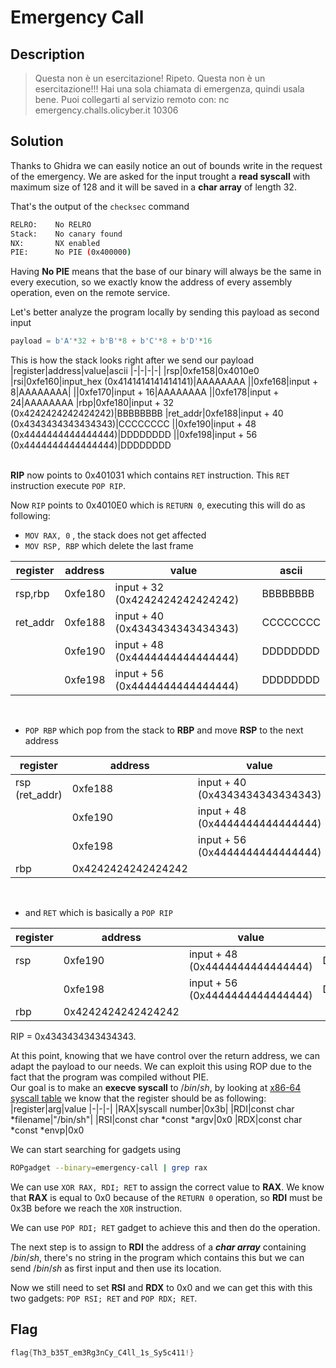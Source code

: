 # Emergency Call

## Description
> Questa non è un esercitazione! Ripeto. Questa non è un esercitazione!!! Hai una sola chiamata di emergenza, quindi usala bene.
Puoi collegarti al servizio remoto con:
nc emergency.challs.olicyber.it 10306

## Solution
Thanks to Ghidra we can easily notice an out of bounds write in the request of the emergency. We are asked for the input trought a **read syscall** with maximum size of $128$ and it will be saved in a **char array** of length $32$.

That's the output of the `checksec` command
```bash
RELRO:    No RELRO
Stack:    No canary found
NX:       NX enabled
PIE:      No PIE (0x400000)
```
Having **No PIE** means that the base of our binary will always be the same in every execution, so we exactly know the address of every assembly operation, even on the remote service.<br>

Let's better analyze the program locally by sending this payload as second input
```python
payload = b'A'*32 + b'B'*8 + b'C'*8 + b'D'*16
```
This is how the stack looks right after we send our payload
|register|address|value|ascii
|-|-|-|-|
|rsp|0xfe158|0x4010e0
|rsi|0xfe160|input_hex (0x4141414141414141)|AAAAAAAA
||0xfe168|input + 8|AAAAAAAA|
||0xfe170|input + 16|AAAAAAAA
||0xfe178|input + 24|AAAAAAAA
|rbp|0xfe180|input + 32 (0x4242424242424242)|BBBBBBBB
|ret_addr|0xfe188|input + 40 (0x4343434343434343)|CCCCCCCC
||0xfe190|input + 48 (0x4444444444444444)|DDDDDDDD
||0xfe198|input + 56 (0x4444444444444444)|DDDDDDDD

<br>**RIP** now points to $\mathrm{0x401031}$ which contains `RET` instruction.
This `RET` instruction execute `POP RIP`.

Now `RIP` points to $\mathrm{0x4010E0}$ which is `RETURN 0`, executing this will do as following:
- `MOV RAX, 0` , the stack does not get affected
- `MOV RSP, RBP` which delete the last frame

|register|address|value|ascii
|-|-|-|-|
|rsp,rbp|0xfe180|input + 32 (0x4242424242424242)|BBBBBBBB
|ret_addr|0xfe188|input + 40 (0x4343434343434343)|CCCCCCCC
||0xfe190|input + 48 (0x4444444444444444)|DDDDDDDD
||0xfe198|input + 56 (0x4444444444444444)|DDDDDDDD

<br>

- `POP RBP` which pop from the stack to **RBP** and move  **RSP** to the next address

|register|address|value|ascii
|-|-|-|-|
|rsp (ret_addr)|0xfe188|input + 40 (0x4343434343434343)|CCCCCCCC
||0xfe190|input + 48 (0x4444444444444444)|DDDDDDDD
||0xfe198|input + 56 (0x4444444444444444)|DDDDDDDD
|rbp|0x4242424242424242|

<br>

- and `RET` which is basically a `POP RIP`

|register|address|value|ascii
|-|-|-|-|
|rsp|0xfe190|input + 48 (0x4444444444444444)|DDDDDDDD
||0xfe198|input + 56 (0x4444444444444444)|DDDDDDDD
|rbp|0x4242424242424242|


RIP = $\mathrm{0x4343434343434343}$.

At this point, knowing that we have control over the return address, we can adapt the payload to our needs.
We can exploit this using ROP due to the fact that the program was compiled without PIE.
<br>
Our goal is to make an **execve syscall** to $/bin/sh$, by looking at [x86-64 syscall table](https://chromium.googlesource.com/chromiumos/docs/+/master/constants/syscalls.md#x86_64-64_bit) we know that the register should be as following:
|register|arg|value
|-|-|-|
|RAX|syscall number|0x3b|
|RDI|const char *filename|"/bin/sh"|
|RSI|const char *const *argv|0x0
|RDX|const char *const *envp|0x0

We can start searching for gadgets using
```bash
ROPgadget --binary=emergency-call | grep rax
```
We can use `XOR RAX, RDI; RET` to assign the correct value to **RAX**.
We know that **RAX** is equal to $\mathrm{0x0}$ because of the `RETURN 0` operation, so **RDI** must be $\mathrm{0x3B}$ before we reach the `XOR` instruction.

We can use `POP RDI; RET` gadget to achieve this and then do the operation.

The next step is to assign to **RDI** the address of a ***char array*** containing $/bin/sh$, there's no string in the program which contains this but we can send $/bin/sh$ as first input and then use its location.

Now we still need to set **RSI** and **RDX** to $\mathrm{0x0}$ and we can get this with this two gadgets:  `POP RSI; RET` and `POP RDX; RET`.

## Flag
```c
flag{Th3_b35T_em3Rg3nCy_C4ll_1s_Sy5c411!}
```

